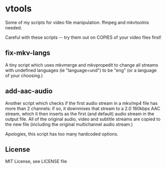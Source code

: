 # vtools
Some of my scripts for video file manipulation. ffmpeg and mkvtoolnix needed.

Careful with these scripts -- try them out on COPIES of your video files first!

## fix-mkv-langs 
A tiny script which uses mkvmerge and mkvpropedit to change all streams with undefined languages (ie "language=und") to be "eng" (or a language of your choosing.)

## add-aac-audio
Another script which checks if the first audio stream in a mkv/mp4 file has more than 2 channels: if so, it downmixes that stream to a 2.0 160kbps AAC stream, which it then inserts as the first (and default) audio stream in the output file.  All of the original audio, video and subtitle streams are copied to the new file (including the original multichannel audio stream.)

Apologies, this script has too many hardcoded options.

## License
MIT License, see LICENSE file




